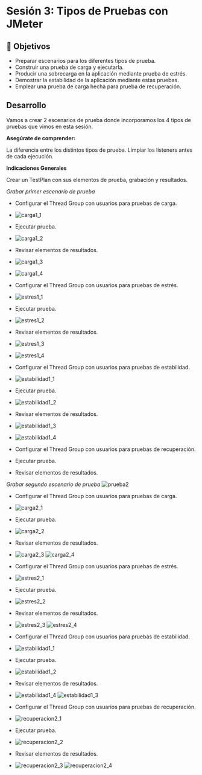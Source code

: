 # Sesión 3: Tipos de Pruebas con JMeter

## :dart: Objetivos

- Preparar escenarios para los diferentes tipos de prueba.
- Construir una prueba de carga y ejecutarla.
- Producir una sobrecarga en la aplicación mediante prueba de estrés.
- Demostrar la estabilidad de la aplicación mediante estas pruebas.
- Emplear una prueba de carga hecha para prueba de recuperación.


## Desarrollo

Vamos a crear 2 escenarios de prueba donde incorporamos los 4 tipos de pruebas que vimos en esta sesión.


**Asegúrate de comprender:**

La diferencia entre los distintos tipos de prueba.
Limpiar los listeners antes de cada ejecución.

**Indicaciones Generales**

Crear un TestPlan con sus elementos de prueba, grabación y resultados.

*Grabar primer escenario de prueba*
- Configurar el Thread Group con usuarios para pruebas de carga.
- ![carga1_1](https://user-images.githubusercontent.com/23124413/170367190-15461229-b75a-4ae0-b09a-ae3529dcebd9.PNG)
- Ejecutar prueba.
- ![carga1_2](https://user-images.githubusercontent.com/23124413/170367248-34f036b6-b449-41db-ae1e-6669d2a27c3b.PNG)
- Revisar elementos de resultados.
- ![carga1_3](https://user-images.githubusercontent.com/23124413/170367290-9cd6f45e-c03b-44cd-b648-0a2c864ca6a7.PNG)
- ![carga1_4](https://user-images.githubusercontent.com/23124413/170367307-ff8f3c40-9f01-42d8-ba34-656c04d228e4.PNG)

- Configurar el Thread Group con usuarios para pruebas de estrés.
- ![estres1_1](https://user-images.githubusercontent.com/23124413/170367613-24057f4a-222b-4f1c-8449-76cf3bdc2612.PNG)
- Ejecutar prueba.
- ![estres1_2](https://user-images.githubusercontent.com/23124413/170367633-51ed00d9-4d7d-47d6-8238-f41727f01af3.PNG)
- Revisar elementos de resultados.
- ![estres1_3](https://user-images.githubusercontent.com/23124413/170367656-5017b3f0-4cf9-4bd8-982e-333aa83143b5.PNG)
- ![estres1_4](https://user-images.githubusercontent.com/23124413/170367665-1a331a2c-0cc7-47b0-81e1-68871c0efd60.PNG)

- Configurar el Thread Group con usuarios para pruebas de estabilidad.
- ![estabilidad1_1](https://user-images.githubusercontent.com/23124413/170367873-0edc5736-c60f-47a1-8e8b-fc28c7202bd9.PNG)
- Ejecutar prueba.
- ![estabilidad1_2](https://user-images.githubusercontent.com/23124413/170367893-874c52ce-d4b4-43d0-8e1d-40d91966ac21.PNG)
- Revisar elementos de resultados.
- ![estabilidad1_3](https://user-images.githubusercontent.com/23124413/170367924-fa69b565-1c10-4bad-a53c-cb9a54ced42c.PNG)
- ![estabilidad1_4](https://user-images.githubusercontent.com/23124413/170367928-da8edb74-ac41-43a7-a44a-687dd6ca0d2e.PNG)


- Configurar el Thread Group con usuarios para pruebas de recuperación.
- Ejecutar prueba.
- Revisar elementos de resultados.

*Grabar segundo escenario de prueba*
![prueba2](https://user-images.githubusercontent.com/23124413/170371126-5f77cc55-6c22-4d74-950c-e87a9e455639.PNG)
- Configurar el Thread Group con usuarios para pruebas de carga.
- ![carga2_1](https://user-images.githubusercontent.com/23124413/170371161-098ec8ec-a0ce-498e-becb-f74cb58c6949.PNG)
- Ejecutar prueba.
- ![carga2_2](https://user-images.githubusercontent.com/23124413/170371206-4b0d0b99-f70a-4d18-be19-4ebca50e28b0.PNG)
- Revisar elementos de resultados.
- ![carga2_3](https://user-images.githubusercontent.com/23124413/170371223-53da53e3-87d2-4903-8450-4e1799d1549b.PNG)
  ![carga2_4](https://user-images.githubusercontent.com/23124413/170371228-94406a62-9b4f-402d-b368-cbbb1daba06e.PNG)


- Configurar el Thread Group con usuarios para pruebas de estrés.
- ![estres2_1](https://user-images.githubusercontent.com/23124413/170371250-97c0724d-47cc-4c3e-9311-ab380a255c47.PNG)
- Ejecutar prueba.
- ![estres2_2](https://user-images.githubusercontent.com/23124413/170371275-efa6a894-9ce0-4946-b101-010cc9d3c58e.PNG)
- Revisar elementos de resultados.
- ![estres2_3](https://user-images.githubusercontent.com/23124413/170371291-534b799c-7bff-41db-9d17-a4b750265d3b.PNG)
  ![estres2_4](https://user-images.githubusercontent.com/23124413/170371292-bd6a02a8-dbea-4ffd-a583-37a3885074d6.PNG)


- Configurar el Thread Group con usuarios para pruebas de estabilidad.
- ![estabilidad1_1](https://user-images.githubusercontent.com/23124413/170371311-d9e85fa8-9bbd-4748-a370-1b62f79e62f8.PNG)
- Ejecutar prueba.
- ![estabilidad1_2](https://user-images.githubusercontent.com/23124413/170371332-f21a687b-1a48-409b-8d52-e52b8c570010.PNG)
- Revisar elementos de resultados.
- ![estabilidad1_4](https://user-images.githubusercontent.com/23124413/170371358-db1ac0ed-ebcd-4ffb-bca9-0eb022a97601.PNG)
![estabilidad1_3](https://user-images.githubusercontent.com/23124413/170371339-eb292a1a-56f7-4ac3-8a00-4a9a91bba462.PNG)

- Configurar el Thread Group con usuarios para pruebas de recuperación.
- ![recuperacion2_1](https://user-images.githubusercontent.com/23124413/170371400-c90b3596-df6f-4371-9230-a1fef31ced96.PNG)
- Ejecutar prueba.
- ![recuperacion2_2](https://user-images.githubusercontent.com/23124413/170371419-992beae0-5ff5-44fe-88ae-826876230e4b.PNG)
- Revisar elementos de resultados.
- ![recuperacion2_3](https://user-images.githubusercontent.com/23124413/170371441-b023ca07-acd4-4c8f-b1a9-8b2c63920fb9.PNG)
![recuperacion2_4](https://user-images.githubusercontent.com/23124413/170371449-dfa3f2dc-73bd-4114-994e-603eee7a50dd.PNG)

